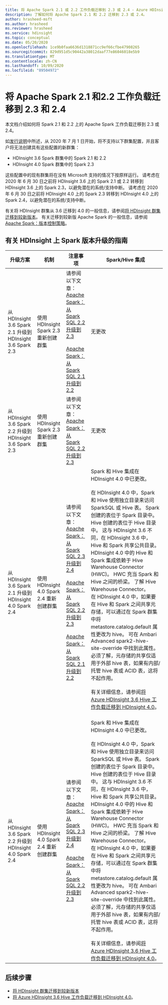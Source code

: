 ```yaml
---
title: 将 Apache Spark 2.1 或 2.2 工作负载迁移到 2.3 或 2.4 - Azure HDInsight
description: 了解如何将 Apache Spark 2.1 和 2.2 迁移到 2.3 或 2.4。
author: hrasheed-msft
ms.author: hrasheed
ms.reviewer: hrasheed
ms.service: hdinsight
ms.topic: conceptual
ms.date: 05/20/2020
ms.openlocfilehash: 1ce9b0faa6636d1318871cc9ef66cfbe47908265
ms.sourcegitcommit: 829d951d5c90442a38012daaf77e86046018e5b9
ms.translationtype: MT
ms.contentlocale: zh-CN
ms.lasthandoff: 10/09/2020
ms.locfileid: "89504972"
---
```

# <a name="migrate-apache-spark-21-and-22-workloads-to-23-and-24"></a>将 Apache Spark 2.1 和2.2 工作负载迁移到 2.3 和 2.4

本文档介绍如何将 Spark 2.1 和 2.2 上的 Apache Spark 工作负载迁移到 2.3 或 2.4。

如[发行说明](../hdinsight-release-notes.md#upcoming-changes)中所述，从 2020 年 7 月 1 日开始，将不支持以下群集配置，并且客户将无法创建具有这些配置的新群集：
 - HDInsight 3.6 Spark 群集中的 Spark 2.1 和 2.2
 - HDInsight 4.0 Spark 群集中的 Spark 2.3

这些配置中的现有群集将在没有 Microsoft 支持的情况下按原样运行。 请考虑在 2020 年 6 月 30 日之前将 HDInsight 3.6 上的 Spark 2.1 或 2.2 转移到 HDInsight 3.6 上的 Spark 2.3，以避免潜在的系统/支持中断。 请考虑在 2020 年 6 月 30 日之前将 HDInsight 4.0 上的 Spark 2.3 转移到 HDInsight 4.0 上的 Spark 2.4，以避免潜在的系统/支持中断。

有关将 HDInsight 群集从 3.6 迁移到 4.0 的一般信息，请参阅[将 HDInsight 群集迁移到较新版本](../hdinsight-upgrade-cluster.md)。 有关迁移到较新版 Apache Spark 的一般信息，请参阅 [Apache Spark：版本控制策略](https://spark.apache.org/versioning-policy.html)。

## <a name="guidance-on-spark-version-upgrades-on-hdinsight"></a>有关 HDInsight 上 Spark 版本升级的指南

| 升级方案 | 机制 | 注意事项 | Spark/Hive 集成 |
|------------------|-----------|--------------------|------------------------|
|从 HDInsight 3.6 Spark 2.1 升级到 HDInsight 3.6 Spark 2.3| 使用 HDInsight Spark 2.3 重新创建群集 | 请参阅以下文章： <br> [Apache Spark：从 Spark SQL 2.2 升级到 2.3](https://spark.apache.org/docs/latest/sql-migration-guide.html#upgrading-from-spark-sql-22-to-23) <br><br> [Apache Spark：从 Spark SQL 2.1 升级到 2.2](https://spark.apache.org/docs/latest/sql-migration-guide.html#upgrading-from-spark-sql-21-to-22) | 无更改 |
|从 HDInsight 3.6 Spark 2.2 升级到 HDInsight 3.6 Spark 2.3 | 使用 HDInsight Spark 2.3 重新创建群集 | 请参阅以下文章： <br> [Apache Spark：从 Spark SQL 2.2 升级到 2.3](https://spark.apache.org/docs/latest/sql-migration-guide.html#upgrading-from-spark-sql-22-to-23) | 无更改 |
| 从 HDInsight 3.6 Spark 2.1 升级到 HDInsight 4.0 Spark 2.4 | 使用 HDInsight 4.0 Spark 2.4 重新创建群集 | 请参阅以下文章： <br> [Apache Spark：从 Spark SQL 2.3 升级到 2.4](https://spark.apache.org/docs/latest/sql-migration-guide.html#upgrading-from-spark-sql-23-to-24) <br><br> [Apache Spark：从 Spark SQL 2.2 升级到 2.3](https://spark.apache.org/docs/latest/sql-migration-guide.html#upgrading-from-spark-sql-22-to-23) <br><br> [Apache Spark：从 Spark SQL 2.1 升级到 2.2](https://spark.apache.org/docs/latest/sql-migration-guide.html#upgrading-from-spark-sql-21-to-22) | Spark 和 Hive 集成在 HDInsight 4.0 中已更改。 <br><br> 在 HDInsight 4.0 中，Spark 和 Hive 使用独立目录来访问 SparkSQL 或 Hive 表。 Spark 创建的表位于 Spark 目录中。 Hive 创建的表位于 Hive 目录中。 这与 HDInsight 3.6 不同，在 HDInsight 3.6 中，Hive 和 Spark 共享公共目录。 HDInsight 4.0 中的 Hive 和 Spark 集成依赖于 Hive Warehouse Connector (HWC)。 HWC 充当 Spark 和 Hive 之间的桥梁。 了解 Hive Warehouse Connector。 <br> 在 HDInsight 4.0 中，如果要在 Hive 和 Spark 之间共享元存储，可以通过在 Spark 群集中将 metastore.catalog.default 属性更改为 hive。 可在 Ambari Advanced spark2-hive-site-override 中找到此属性。 必须了解，元存储的共享仅适用于外部 hive 表，如果有内部/托管 hive 表或 ACID 表，这将不起作用。 <br><br>有关详细信息，请参阅[将 Azure HDInsight 3.6 Hive 工作负载迁移到 HDInsight 4.0](../interactive-query/apache-hive-migrate-workloads.md)。<br><br> |
| 从 HDInsight 3.6 Spark 2.2 升级到 HDInsight 4.0 Spark 2.4 | 使用 HDInsight 4.0 Spark 2.4 重新创建群集 | 请参阅以下文章： <br> [Apache Spark：从 Spark SQL 2.3 升级到 2.4](https://spark.apache.org/docs/latest/sql-migration-guide.html#upgrading-from-spark-sql-23-to-24) <br><br> [Apache Spark：从 Spark SQL 2.2 升级到 2.3](https://spark.apache.org/docs/latest/sql-migration-guide.html#upgrading-from-spark-sql-22-to-23) | Spark 和 Hive 集成在 HDInsight 4.0 中已更改。 <br><br> 在 HDInsight 4.0 中，Spark 和 Hive 使用独立目录来访问 SparkSQL 或 Hive 表。 Spark 创建的表位于 Spark 目录中。 Hive 创建的表位于 Hive 目录中。 这与 HDInsight 3.6 不同，在 HDInsight 3.6 中，Hive 和 Spark 共享公共目录。 HDInsight 4.0 中的 Hive 和 Spark 集成依赖于 Hive Warehouse Connector (HWC)。 HWC 充当 Spark 和 Hive 之间的桥梁。 了解 Hive Warehouse Connector。 <br> 在 HDInsight 4.0 中，如果要在 Hive 和 Spark 之间共享元存储，可以通过在 Spark 群集中将 metastore.catalog.default 属性更改为 hive。 可在 Ambari Advanced spark2-hive-site-override 中找到此属性。 必须了解，元存储的共享仅适用于外部 hive 表，如果有内部/托管 hive 表或 ACID 表，这将不起作用。 <br><br>有关详细信息，请参阅[将 Azure HDInsight 3.6 Hive 工作负载迁移到 HDInsight 4.0](../interactive-query/apache-hive-migrate-workloads.md)。|

## <a name="next-steps"></a>后续步骤

* [将 HDInsight 群集迁移到较新版本](../hdinsight-upgrade-cluster.md)
* [将 Azure HDInsight 3.6 Hive 工作负载迁移到 HDInsight 4.0](../interactive-query/apache-hive-migrate-workloads.md)。
